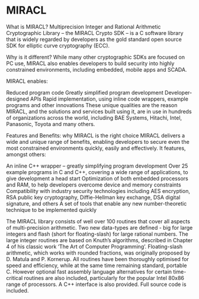 MIRACL
======
What is MIRACL?
Multiprecision Integer and Rational Arithmetic Cryptographic Library – the MIRACL Crypto SDK – is a C software library that is widely regarded by developers as the gold standard open source SDK for elliptic curve cryptography (ECC).

Why is it different?
While many other cryptographic SDKs are focused on PC use, MIRACL also enables developers to build security into highly constrained environments, including embedded, mobile apps and SCADA.

MIRACL enables:

Reduced program code
Greatly simplified program development
Developer-designed APIs
Rapid implementation, using inline code wrappers, example programs and other innovations
These unique qualities are the reason MIRACL, and the solutions and services built using it, are in use in hundreds of organizations across the world, including BAE Systems, Hitachi, Intel, Panasonic, Toyota and many others.

Features and Benefits: why MIRACL is the right choice
MIRACL delivers a wide and unique range of benefits, enabling developers to secure even the most constrained environments quickly, easily and effectively. It features, amongst others:

An inline C++ wrapper – greatly simplifying program development
Over 25 example programs in C and C++, covering a wide range of applications, to give development a head start
Optimization of both embedded processors and RAM, to help developers overcome device and memory constraints
Compatibility with industry security technologies including AES encryption, RSA public key cryptography, Diffie-Hellman key exchange, DSA digital signature, and others
A set of tools that enable any new number-theoretic technique to be implemented quickly

The MIRACL library consists of well over 100 routines that cover all aspects of multi-precision arithmetic. Two new data-types are defined - big for large integers and flash (short for floating-slash) for large rational numbers. The large integer routines are based on Knuth’s algorithms, described in Chapter 4 of his classic work ‘The Art of Computer Programming’. Floating-slash arithmetic, which works with rounded fractions, was originally proposed by D. Matula and P. Kornerup. All routines have been thoroughly optimised for speed and efficiency, while at the same time remaining standard, portable C. However optional fast assembly language alternatives for certain time-critical routines are also included, particularly for the popular Intel 80x86 range of processors. A C++ interface is also provided. Full source code is included.

